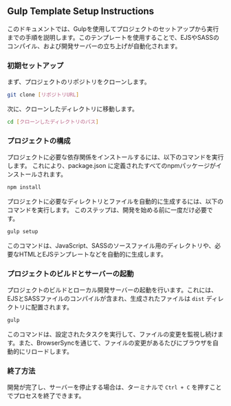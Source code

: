 ## Gulp Template Setup Instructions

このドキュメントでは、Gulpを使用してプロジェクトのセットアップから実行までの手順を説明します。このテンプレートを使用することで、EJSやSASSのコンパイル、および開発サーバーの立ち上げが自動化されます。

### 初期セットアップ

まず、プロジェクトのリポジトリをクローンします。

```bash
git clone [リポジトリURL]
```

次に、クローンしたディレクトリに移動します。

```bash
cd [クローンしたディレクトリのパス]
```

### プロジェクトの構成

プロジェクトに必要な依存関係をインストールするには、以下のコマンドを実行します。
これにより、package.json に定義されたすべてのnpmパッケージがインストールされます。

```bash
npm install
```

プロジェクトに必要なディレクトリとファイルを自動的に生成するには、以下のコマンドを実行します。
このステップは、開発を始める前に一度だけ必要です。

```bash
gulp setup
```

このコマンドは、JavaScript、SASSのソースファイル用のディレクトリや、必要なHTMLとEJSテンプレートなどを自動的に生成します。

### プロジェクトのビルドとサーバーの起動

プロジェクトのビルドとローカル開発サーバーの起動を行います。これには、EJSとSASSファイルのコンパイルが含まれ、生成されたファイルは `dist` ディレクトリに配置されます。

```bash
gulp
```

このコマンドは、設定されたタスクを実行して、ファイルの変更を監視し続けます。また、BrowserSyncを通じて、ファイルの変更があるたびにブラウザを自動的にリロードします。

### 終了方法

開発が完了し、サーバーを停止する場合は、ターミナルで `Ctrl + C` を押すことでプロセスを終了できます。
